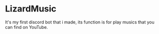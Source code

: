 # LizardMusic
 It's my first discord bot that i made, its function is for play musics that you can find on YouTube.
